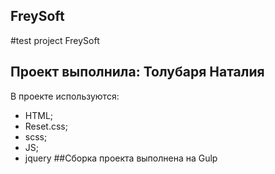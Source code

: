 ## FreySoft
#test project FreySoft
## Проект выполнила: Толубаря Наталия

В проекте используются:
- HTML;
- Reset.css;
- scss;
- JS;
- jquery
##Сборка проекта выполнена на Gulp

